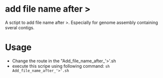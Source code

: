 # add file name after >
A sctipt to add file name after >. Especially for genome assembly containing sveral contigs.

# Usage
- Change the route in the "Add_file_name_after_'>'.sh
- execute this scripe using following command: `sh Add_file_name_after_'>'.sh`
